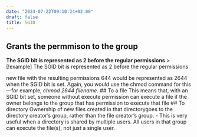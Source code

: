 ```yaml
---
date: "2024-07-22T09:10:24+02:00"
draft: false
title: SGID
---
```


## Grants the permmison to the group

**The SGID bit is represented as 2 before the regular permissions**
\>\[!example\] The SGID bit is represented as 2 before the regular
permissions

new file with the resulting permissions 644 would be represented as 2644
when the SGID bit is set. Again, you would use the chmod command for
this—for example, *chmod 2644 filename*. ## To a file This means that,
with an SGID bit set, someone without execute permission can execute a
file if the owner belongs to the group that has permission to execute
that file ## To directory Ownership of new files created in that
directorygoes to the directory creator’s group, rather than the file
creator’s group. - This is very useful when a directory is shared by
multiple users. All users in that group can execute the file(s), not
just a single user.

